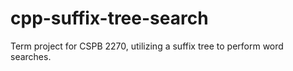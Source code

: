 # cpp-suffix-tree-search
Term project for CSPB 2270, utilizing a suffix tree to perform word searches.
